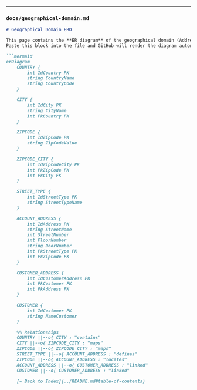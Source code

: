
---

### `docs/geographical-domain.md`
```markdown
# Geographical Domain ERD

This page contains the **ER diagram** of the geographical domain (Address, ZipCode, City, Country, StreetType).  
Paste this block into the file and GitHub will render the diagram automatically.

```mermaid
erDiagram
    COUNTRY {
        int IdCountry PK
        string CountryName
        string CountryCode
    }

    CITY {
        int IdCity PK
        string CityName
        int FkCountry FK
    }

    ZIPCODE {
        int IdZipCode PK
        string ZipCodeValue
    }

    ZIPCODE_CITY {
        int IdZipCodeCity PK
        int FkZipCode FK
        int FkCity FK
    }

    STREET_TYPE {
        int IdStreetType PK
        string StreetTypeName
    }

    ACCOUNT_ADDRESS {
        int IdAddress PK
        string StreetName
        int StreetNumber
        int FloorNumber
        string DoorNumber
        int FkStreetType FK
        int FkZipCode FK
    }

    CUSTOMER_ADDRESS {
        int IdCustomerAddress PK
        int FkCustomer FK
        int FkAddress FK
    }

    CUSTOMER {
        int IdCustomer PK
        string NameCustomer
    }

    %% Relationships
    COUNTRY ||--o{ CITY : "contains"
    CITY ||--o{ ZIPCODE_CITY : "maps"
    ZIPCODE ||--o{ ZIPCODE_CITY : "maps"
    STREET_TYPE ||--o{ ACCOUNT_ADDRESS : "defines"
    ZIPCODE ||--o{ ACCOUNT_ADDRESS : "locates"
    ACCOUNT_ADDRESS ||--o{ CUSTOMER_ADDRESS : "linked"
    CUSTOMER ||--o{ CUSTOMER_ADDRESS : "linked"

    [⬅️ Back to Index](../README.md#table-of-contents)
